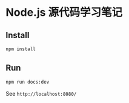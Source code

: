 # Node.js 源代码学习笔记

## Install

```bash
npm install
```

## Run

```bash
npm run docs:dev
```

See `http://localhost:8080/`
